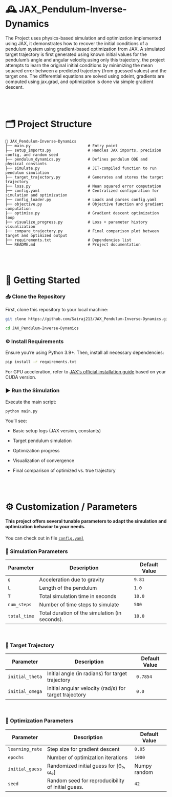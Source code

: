 # 🕰️ JAX_Pendulum-Inverse-Dynamics

The Project uses physics-based simulation and optimization implemented using JAX, it demonstrates how to recover the initial conditions of a pendulum system using gradient-based optimization from JAX. A simulated target trajectory is first generated using known initial values for the pendulum’s angle and angular velocity.using only this trajectory, the project attempts to learn the original initial conditions by minimizing the mean squared error between a predicted trajectory (from guessed values) and the target one. The differential equations are solved using odeint, gradients are computed using jax.grad, and optimization is done via simple gradient descent.

<br>
<br>

# 🗂️ Project Structure
```markdown-tree
📁 JAX_Pendulum-Inverse-Dynamics
├── main.py                         # Entry point
├── setup_imports.py                # Handles JAX imports, precision config, and random seed
├── pendulum_dynamics.py            # Defines pendulum ODE and physical constants
├── simulate.py                     # JIT-compiled function to run pendulum simulation
├── target_trajectory.py            # Generates and stores the target trajectory
├── loss.py                         # Mean squared error computation
├── config.yaml                     # Centralized configuration for simulation and optimization
├── config_loader.py                # Loads and parses config.yaml
├── objective.py                    # Objective function and gradient computation
├── optimize.py                     # Gradient descent optimization loop
├── visualize_progress.py           # Loss + parameter history visualization
├── compare_trajectory.py           # Final comparison plot between target and optimized output
├── requirements.txt                # Dependencies list
└── README.md                       # Project documentation
```

<br>
<br>

# 🚀 Getting Started 

### 📥 Clone the Repository
First, clone this repository to your local machine:
```bash
git clone https://github.com/Sairaj213/JAX_Pendulum-Inverse-Dynamics.git

cd JAX_Pendulum-Inverse-Dynamics
```
### ⚙️ Install Requirements

Ensure you’re using Python 3.9+. Then, install all necessary dependencies:

```bash
pip install -r requirements.txt
```

For GPU acceleration, refer to [JAX's official installation guide](https://github.com/jax-ml/jax#installation) based on your CUDA version.

### ▶️ Run the Simulation

Execute the main script:

```bash
python main.py
```
You’ll see:

* Basic setup logs (JAX version, constants)

* Target pendulum simulation

* Optimization progress

* Visualization of convergence

* Final comparison of optimized vs. true trajectory

<br>
<br>

# ⚙️ Customization / Parameters

#### This project offers several tunable parameters to adapt the simulation and optimization behavior to your needs.
You can check out in file [``config.yaml``](./config.yaml)
<br>

### 🔧 Simulation Parameters

| Parameter   | Description                      | Default Value |
| ----------- | -------------------------------- | ------------- |
| `g`         | Acceleration due to gravity      | `9.81`        |
| `L`         | Length of the pendulum           | `1.0`         |
| `T`         | Total simulation time in seconds | `10.0`        |
| `num_steps` | Number of time steps to simulate | `500`         |
| `total_time` | Total duration of the simulation (in seconds).  | `10.0`         |

<br>

### 🎯 Target Trajectory

| Parameter       | Description                                            | Default Value |
| --------------- | ------------------------------------------------------ | ------------- |
| `initial_theta` | Initial angle (in radians) for target trajectory       | `0.7854`      |
| `initial_omega` | Initial angular velocity (rad/s) for target trajectory | `0.0`         |

<br>

### 🧠 Optimization Parameters

| Parameter       | Description                            | Default Value |
| --------------- | -------------------------------------- | ------------- |
| `learning_rate` | Step size for gradient descent         | `0.05`        |
| `epochs`        | Number of optimization iterations      | `1000`        |
| `initial_guess` | Randomized initial guess for \[θ₀, ω₀] | Numpy random  |
| `seed` | Random seed for reproducibility of initial guess. | `42`  |


